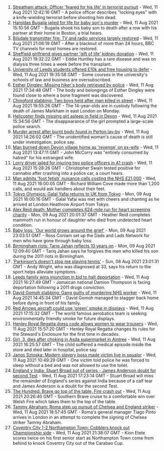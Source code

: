 1. [Streatham attack: Officer 'feared for his life' in terrorist pursuit](https://www.bbc.co.uk/news/uk-england-london-58173190) - Wed, 11 Aug 2021 12:42:16 GMT - A police officer describes "locking eyes" with a knife-wielding terrorist before shooting him dead.
2. [Haroldas Bugaila jailed for life for baby son's murder](https://www.bbc.co.uk/news/uk-england-lincolnshire-58170654) - Wed, 11 Aug 2021 15:10:56 GMT - Bugaila shook his baby son to death after a row with his partner at their home in Boston, a trial hears.
3. [Bilsdale transmitter fire: TV and radio services largely restored](https://www.bbc.co.uk/news/uk-england-tees-58181439) - Wed, 11 Aug 2021 21:06:19 GMT - After a blackout of more than 24 hours, BBC TV channels for most homes are restored.
4. [Sheffield girlfriend gives partner 'gift of life' kidney donation](https://www.bbc.co.uk/news/uk-england-south-yorkshire-58178126) - Wed, 11 Aug 2021 19:32:22 GMT - Eddie Huntley has a rare disease and was on dialysis three times a week before the transplant.
5. [University of Leeds students offered £10k and free housing to defer](https://www.bbc.co.uk/news/uk-england-leeds-58176877) - Wed, 11 Aug 2021 19:35:58 GMT - Some courses in the university's schools of law and business are oversubscribed.
6. [Esther Dingley: Missing hiker's body retrieved by police](https://www.bbc.co.uk/news/uk-england-tyne-58176416) - Wed, 11 Aug 2021 17:34:48 GMT - The body and belongings of Esther Dingley were found close to where a bone fragment was discovered.
7. [Chingford stabbing: Two boys held after man killed in street](https://www.bbc.co.uk/news/uk-england-london-58181159) - Wed, 11 Aug 2021 19:55:26 GMT - The 14-year-olds are in custody following the death of James Markham in east London on Monday.
8. [Helicopter finds missing girl asleep in field in Devon](https://www.bbc.co.uk/news/uk-england-devon-58176944) - Wed, 11 Aug 2021 15:34:56 GMT - The disappearance of the girl prompted a large-scale police search.
9. [Murder arrest after burnt body found in Perton lay-by](https://www.bbc.co.uk/news/uk-england-stoke-staffordshire-58177433) - Wed, 11 Aug 2021 14:26:02 GMT - The unidentified woman's cause of death is still under investigation, police say.
10. [Man burned down Devon village home as 'revenge' on ex-wife](https://www.bbc.co.uk/news/uk-england-devon-58172810) - Wed, 11 Aug 2021 13:47:11 GMT - John McCorry was "entirely consumed by hatred" for his estranged wife.
11. [Lorry driver jailed for injuring two police officers in A1 crash](https://www.bbc.co.uk/news/uk-england-lincolnshire-58176209) - Wed, 11 Aug 2021 15:28:26 GMT - Christopher Swain tested positive for cannabis after crashing into a police car, a court hears.
12. [Man admits 'foot fetish' nuisance calls costing the NHS £21,000](https://www.bbc.co.uk/news/uk-england-sussex-58178106) - Wed, 11 Aug 2021 16:00:05 GMT - Richard William Cove made more than 1,200 calls, and would ask handlers about their feet.
13. [Tokyo Olympics: Galal Yafai returns to UK from Tokyo](https://www.bbc.co.uk/news/uk-england-birmingham-58151399) - Mon, 09 Aug 2021 16:00:16 GMT - Galal Yafai was met with cheers and chanting as he arrived at London Heathrow Airport from Tokyo.
14. [Alex Reid death: Mother completes 624-mile run for heart screening charity](https://www.bbc.co.uk/news/uk-england-south-yorkshire-58152905) - Mon, 09 Aug 2021 20:01:37 GMT - Heather Reid completes mammoth run in honour of daughter who died from undetected heart condition.
15. [Baby loss: 'Our world grows around the grief'](https://www.bbc.co.uk/news/uk-england-london-58146834) - Mon, 09 Aug 2021 23:03:51 GMT - Ross Coniam set up the Dads and Lads Network for men who have gone through baby loss.
16. [Birmingham riots: Tariq Jahan reflects 10 years on](https://www.bbc.co.uk/news/uk-england-birmingham-58147894) - Mon, 09 Aug 2021 12:09:40 GMT - Tariq Jahan says he forgives the men who killed his son during the 2011 riots in Birmingham.
17. [‘Parkinson’s doesn't stop me playing tennis’](https://www.bbc.co.uk/news/uk-england-nottinghamshire-58091757) - Sun, 08 Aug 2021 23:01:31 GMT - Andy Wright, who was diagnosed at 33, says his return to the sport helps alleviate symptoms.
18. [Leeds family wins injunction in bid to halt deportation](https://www.bbc.co.uk/news/uk-england-leeds-58150520) - Wed, 11 Aug 2021 16:27:49 GMT - Jamaican national Damion Thompson is facing deportation following a 2011 drugs conviction.
19. [David Gomoh stabbing: Gang guilty of murdering NHS worker](https://www.bbc.co.uk/news/uk-england-london-58113038) - Wed, 11 Aug 2021 14:45:34 GMT - David Gomoh managed to stagger back home before dying in front of his family.
20. [Red Arrows aircraft could use 'green' smoke in displays](https://www.bbc.co.uk/news/uk-england-lincolnshire-58173637) - Wed, 11 Aug 2021 17:15:32 GMT - The world famous aerobatics team is seeking environmentally friendly smoke for future displays.
21. [Henley Royal Regatta dress code allows women to wear trousers](https://www.bbc.co.uk/news/uk-england-oxfordshire-58173881) - Wed, 11 Aug 2021 15:57:20 GMT - Henley Royal Regatta changes its rules for the Steward's Enclosure for the first time in decades.
22. [Girl, 3, dies after choking in Asda supermarket in Aintree](https://www.bbc.co.uk/news/uk-england-merseyside-58175825) - Wed, 11 Aug 2021 16:25:57 GMT - The child suffered a medical episode inside the store and died later in hospital, police say.
23. [Janos Sztoska: Modern slavery boss made victim live in squalor](https://www.bbc.co.uk/news/uk-england-leicestershire-58122802) - Wed, 11 Aug 2021 10:49:29 GMT - One victim told police he was forced to sleep without a bed and was not allowed to use the toilet.
24. [England v India: Stuart Broad out of series - James Anderson doubt for second Test](https://www.bbc.co.uk/sport/cricket/58169608) - Wed, 11 Aug 2021 17:23:14 GMT - Stuart Broad will miss the remainder of England's series against India because of a calf tear and James Anderson is a doubt for the second Test.
25. [The Hundred: Brave go top of the table, Fire crash out](https://www.bbc.co.uk/sport/cricket/58177424) - Wed, 11 Aug 2021 20:26:40 GMT - Southern Brave cruise to a comfortable win over Welsh Fire which takes them to the top of the table.
26. [Tammy Abraham: Roma step up pursuit of Chelsea and England striker](https://www.bbc.co.uk/sport/football/58180834) - Wed, 11 Aug 2021 18:57:45 GMT - Roma's general manager Tiago Pinto arrives in London in an attempt to complete the signing of Chelsea striker Tammy Abraham.
27. [Coventry City 1-2 Northampton Town: Cobblers knock out Championship side](https://www.bbc.co.uk/sport/football/58081632) - Wed, 11 Aug 2021 21:38:07 GMT - Kion Etete scores twice on his first senior start as Northampton Town come from behind to knock Coventry City out of the Carabao Cup.
